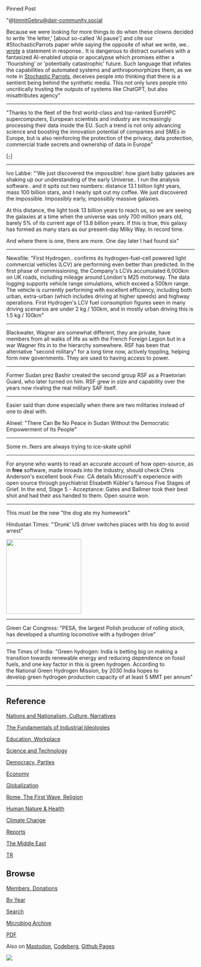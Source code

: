 Pinned Post

"@timnitGebru@dair-community.social

Because we were looking for more things to do when these clowns
decided to write 'the letter,' [about so-called 'AI pause'] and cite
our \#StochasticParrots paper while saying the opposite of what we
write, we.. [wrote](https://www.dair-institute.org/blog/letter-statement-March2023)
a statement in response.. It is dangerous to distract ourselves with a fantasized
AI-enabled utopia or apocalypse which promises either a 'flourishing' or
'potentially catastrophic' future. Such language that inflates the capabilities
of automated systems and anthropomorphizes them, as we note in [Stochastic Parrots](https://dl.acm.org/doi/abs/10.1145/3442188.3445922), 
deceives people into thinking that there is a sentient being behind the
synthetic media. This not only lures people into uncritically trusting
the outputs of systems like ChatGPT, but also misattributes agency"

---


"Thanks to the fleet of the first world-class and top-ranked EuroHPC
supercomputers, European scientists and industry are increasingly
processing their data inside the EU. Such a trend is not only
advancing science and boosting the innovation potential of companies
and SMEs in Europe, but is also reinforcing the protection of the
privacy, data protection, commercial trade secrets and ownership of
data in Europe"

[[-]](https://www.hpcwire.com/2023/05/01/eurohpc-executive-director-talks-europes-supercomputing-future/)

---

Ivo Labbe: "‘We just discovered the impossible’: how giant baby
galaxies are shaking up our understanding of the early Universe.. I
run the analysis software.. and it spits out two numbers: distance
13.1 billion light years, mass 100 billion stars, and I nearly spit
out my coffee. We just discovered the impossible. Impossibly early,
impossibly massive galaxies.

At this distance, the light took 13 billion years to reach us, so we
are seeing the galaxies at a time when the universe was only 700
million years old, barely 5% of its current age of 13.8 billion
years. If this is true, this galaxy has formed as many stars as our
present-day Milky Way. In record time.

And where there is one, there are more. One day later I had found six"

---

Newsfile: "First Hydrogen.. confirms its hydrogen-fuel-cell powered
light commercial vehicles (LCV) are performing even better than
predicted. In the first phase of commissioning, the Company's LCVs
accumulated 6,000km on UK roads, including mileage around London's M25
motorway. The data logging supports vehicle range simulations, which
exceed a 500km range. The vehicle is currently performing with
excellent efficiency, including both urban, extra-urban (which
includes driving at higher speeds) and highway operations. First
Hydrogen's LCV fuel consumption figures seen in many driving scenarios
are under 2 kg / 100km, and in mostly urban driving this is 1.5 kg /
100km"

---

Blackwater, Wagner are somewhat different, they are private, have
members from all walks of life as with the French Foreign Legion but
in a war Wagner fits in to the hierarchy somewhere. RSF has been that
alternative "second military" for a long time now, actively toppling,
helping form new governments. They are used to having access to power.

---

Former Sudan prez Bashir created the second group RSF as a Praetorian
Guard, who later turned on him. RSF grew in size and capability over
the years now rivaling the real military SAF itself.

---

Easier said than done especially when there are two militaries instead
of one to deal with.

Alneel: "There Can Be No Peace in Sudan Without the Democratic
Empowerment of Its People"

---

Some m..fkers are always trying to ice-skate uphill

---

For anyone who wants to read an accurate account of how open-source,
as in **free** software, made inroads into the industry, should check
Chris Anderson's excellent book *Free*. CA details Microsoft's
experience with open source through psychiatrist Elisabeth Kübler's
famous Five Stages of Grief. In the end, Stage 5 - Acceptance: Gates
and Ballmer took their best shot and had their ass handed to
them. Open source won.

---

This must be the new "the dog ate my homework"

Hindustan Times: "‘Drunk’ US driver switches places with his dog to
avoid arrest"

<img width='200' src='https://www.hindustantimes.com/ht-img/img/2023/05/17/550x309/969913_Wallpaper2_1684333559275.jpg'/> 

---

Green Car Congress: "PESA, the largest Polish producer of rolling
stock, has developed a shunting locomotive with a hydrogen drive"

---

The Times of India: "Green hydrogen: India is betting big on making a
transition towards renewable energy and reducing dependence on fossil
fuels, and one key factor in this is green hydrogen. According to
the National Green Hydrogen Mission, by 2030 India hopes to
develop green hydrogen production capacity of at least 5 MMT per
annum"

---

## Reference

[Nations and Nationalism, Culture, Narratives](0119/2013/02/nations-and-nationalism.html)

[The Fundamentals of Industrial Ideologies](0119/2011/04/fundamentals-of-industrial-ideologies.html)

[Education, Workplace](0119/2017/09/education-workplace.html)

[Science and Technology](0119/2018/09/science-technology.html)

[Democracy, Parties](0119/2016/11/democracy.html)

[Economy](2021/01/economy.html)

[Globalization](0119/2018/09/globalization.html)

[Rome, The First Wave, Religion](0119/2017/12/rome.html)

[Human Nature & Health](2020/07/human-nature.html)

[Climate Change](2022/01/climate.html)

[Reports](2021/01/reports.html)

[The Middle East](0119/2019/07/middleeast.html)

[TR](../tr/index.html)

## Browse

[Members, Donations](2022/08/members.html)

[By Year](years.html)

[Search](search.html)

[Microblog Archive](mbl/index.html)

[PDF](https://drive.google.com/uc?export=view&id=1FSi-1MnqXVq_PVTEXzzflwN8-7h92N_R)

Also on 
[Mastodon](https://masto.ai/@muratk3n),
[Codeberg](https://muratk5n.codeberg.page/en/),
[Github Pages](https://muratk5n.github.io/thirdwave/en/)

<img src='https://drive.google.com/uc?export=view&id=1zsIeciFSvlr-sWB84Tc0mfZ_NYqn9VQx'/> 



